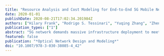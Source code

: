 ```yaml
---
title: "Resource Analysis and Cost Modeling for End-to-End 5G Mobile Networks"
date: 2020-01-01
publishDate: 2020-08-21T17:02:34.201984Z
authors: ["Hilary Frank", "Rodrigo S. Tessinari", "Yuqing Zhang", "Zhengguang Gao", "Carlos Colman Meixner", "Shuangyi Yan", "Dimitra Simeonidou"]
publication_types: ["1"]
abstract: "5G network demands massive infrastructure deployment to meet its requirements. The most cost-effective deployment solution is now a challenge. This paper identifies a cost implementation strategy for 5G by reformulating existing cost models. It analyses three geo-type scenarios and calculates the total cost of ownership (TCO) after estimating the Capex and Opex. The calculations are narrowed to specific cities for clearer understanding instead of the usual generic estimates. An end-to-end 5G network resource analysis is performed. Our result shows that by the end of first year Capex constitutes over 90% of TCO for urban scenarios. Also uniform capacity deployment across geo-types impose severe investment challenges."
featured: false
publication: "*Optical Network Design and Modeling*"
doi: "10.1007/978-3-030-38085-4_42"
---
```


